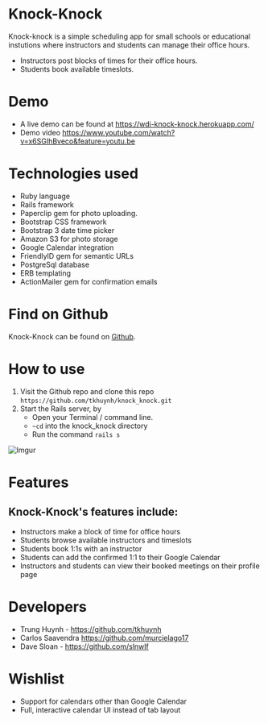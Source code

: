 # Knock-Knock

Knock-knock is a simple scheduling app for small schools or educational instutions where instructors and students can manage their office hours.

- Instructors post blocks of times for their office hours.
- Students book available timeslots.

# Demo

- A live demo can be found at <https://wdi-knock-knock.herokuapp.com/>
- Demo video <https://www.youtube.com/watch?v=x6SGIhBveco&feature=youtu.be>

# Technologies used

- Ruby language 
- Rails framework 
- Paperclip gem for photo uploading.  
- Bootstrap CSS framework 
- Bootstrap 3 date time picker 
- Amazon S3 for photo storage  
- Google Calendar integration 
- FriendlyID gem for semantic URLs  
- PostgreSql database 
- ERB templating 
- ActionMailer gem for confirmation emails
 

# Find on Github
Knock-Knock can be found on [Github](https://github.com/tkhuynh/knock_knock).

# How to use

1. Visit the Github repo and clone this repo `https://github.com/tkhuynh/knock_knock.git`
2. Start the Rails server, by
	- Open your Terminal / command line.
	- `~cd` into the knock_knock directory
	- Run the command `rails s`

![Imgur](http://i.imgur.com/g8OPkDf.jpg)

# Features

## Knock-Knock's features include:


- Instructors make a block of time for office hours
- Students browse available instructors and timeslots
- Students book 1:1s with an instructor
- Students can add the confirmed 1:1 to their Google Calendar
- Instructors and students can view their booked meetings on their profile page


# Developers


- Trung Huynh - <https://github.com/tkhuynh>
- Carlos Saavendra <https://github.com/murcielago17>
- Dave Sloan - <https://github.com/slnwlf>

# Wishlist

- Support for calendars other than Google Calendar
- Full, interactive calendar UI instead of tab layout
 




